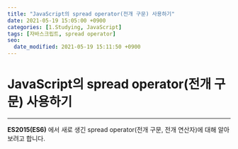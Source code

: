 ```yaml
---
title: "JavaScript의 spread operator(전개 구문) 사용하기"
date: 2021-05-19 15:05:00 +0900
categories: [1.Studying, JavaScript]
tags: [자바스크립트, spread operator]
seo:
  date_modified: 2021-05-19 15:11:50 +0900
---
```

# **JavaScript의 spread operator(전개 구문) 사용하기**

---

**ES2015(ES6)** 에서 새로 생긴 spread operator(전개 구문, 전개 연산자)에 대해 알아보려고 합니다.

